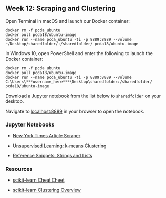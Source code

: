 ## Week 12: Scraping and Clustering


Open Terminal in macOS and launch our Docker container:

```
docker rm -f pcda_ubuntu
docker pull pcda18/ubuntu-image
docker run --name pcda_ubuntu -ti -p 8889:8889 --volume ~/Desktop/sharedfolder/:/sharedfolder/ pcda18/ubuntu-image
```

In Windows 10, open PowerShell and enter the following to launch the Docker container:

```
docker rm -f pcda_ubuntu
docker pull pcda18/ubuntu-image
docker run --name pcda_ubuntu -ti -p 8889:8889 --volume C:\Users\***username_here***\Desktop\sharedfolder:/sharedfolder/ pcda18/ubuntu-image
```

Download a Jupyter notebook from the list below to `sharedfolder` on your desktop.


Navigate to [localhost:8889](localhost:8889) in your browser to open the notebook.


### Jupyter Notebooks


- [New York Times Article Scraper](https://github.com/pcda18/pcda18.github.io/blob/master/Week-12_NYT_Article_Scrape.ipynb)

- [Unsupervised Learning: k-means Clustering](Week-12_Clustering.ipynb)

- [Reference Snippets: Strings and Lists](https://github.com/pcda18/pcda18.github.io/blob/master/copy_me/Strings_and_Lists_done.ipynb)


### Resources

- [scikit-learn Cheat Cheet](https://s3.amazonaws.com/assets.datacamp.com/blog_assets/Scikit_Learn_Cheat_Sheet_Python.pdf)

- [scikit-learn Clustering Overview](http://scikit-learn.org/stable/modules/clustering.html)
